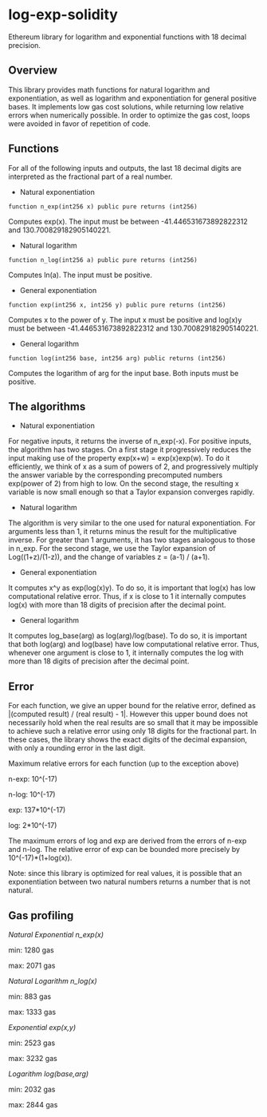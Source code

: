 # log-exp-solidity
Ethereum library for logarithm and exponential functions with 18 decimal precision.

## Overview

This library provides math functions for natural logarithm and exponentiation, as well as logarithm and exponentiation for general positive bases. It implements low gas cost solutions, while returning low relative errors when numerically possible. In order to optimize the gas cost, loops were avoided in favor of repetition of code.

## Functions

For all of the following inputs and outputs, the last 18 decimal digits are interpreted
as the fractional part of a real number.

* Natural exponentiation

```function n_exp(int256 x) public pure returns (int256)```

Computes exp(x). The input must be between -41.446531673892822312 and 130.700829182905140221.

* Natural logarithm

```function n_log(int256 a) public pure returns (int256)```

Computes ln(a). The input must be positive.

* General exponentiation

```function exp(int256 x, int256 y) public pure returns (int256)```

Computes x to the power of y. The input x must be positive and log(x)y must be between -41.446531673892822312 and 130.700829182905140221.

* General logarithm

```function log(int256 base, int256 arg) public returns (int256)```

Computes the logarithm of arg for the input base. Both inputs must be positive.


## The algorithms

* Natural exponentiation

For negative inputs, it returns the inverse of n_exp(-x).
For positive inputs, the algorithm has two stages. On a first stage it progressively reduces the input making use of the property exp(x+w) = exp(x)exp(w). To do it efficiently, we think of x as a sum of powers of 2, and progressively multiply the answer variable by the corresponding precomputed numbers exp(power of 2) from high to low. On the second stage, the resulting x variable is now small enough so that a Taylor expansion converges rapidly.

* Natural logarithm

The algorithm is very similar to the one used for natural exponentiation. For arguments less than 1, it returns minus the result for the multiplicative inverse. For greater than 1 arguments, it has two stages analogous to those in n_exp. For the second stage, we use the Taylor expansion of Log((1+z)/(1-z)), and the change of variables z = (a-1) / (a+1).

* General exponentiation

It computes x^y as exp(log(x)y). To do so, it is important that log(x) has low computational relative error. Thus, if x is close to 1 it internally computes log(x) with
more than 18 digits of precision after the decimal point.

* General logarithm

It computes log_base(arg) as log(arg)/log(base). To do so, it is important that both
log(arg) and log(base) have low computational relative error. Thus, whenever one argument is close to 1, it internally computes the log with more than 18 digits of precision after the decimal point.

## Error

For each function, we give an upper bound for the relative error, defined as 
|(computed result) / (real result) - 1|. However this upper bound does not necessarily hold when the real results are so small that it may be impossible to achieve such a relative error using only 18 digits for the fractional part. In these cases, the library shows the exact digits of the decimal expansion, with only a rounding error in the last digit.

Maximum relative errors for each function (up to the exception above)

n-exp: 10^(-17)

n-log: 10^(-17)

exp: 137*10^(-17)

log: 2*10^(-17)

The maximum errors of log and exp are derived from the errors of n-exp and n-log.
The relative error of exp can be bounded more precisely by 10^(-17)*(1+log(x)).

Note: since this library is optimized for real values, it is possible that an exponentiation between two natural numbers returns a number that is not natural.

## Gas profiling
_Natural Exponential n_exp(x)_

min: 1280 gas

max: 2071 gas


_Natural Logarithm n_log(x)_

min: 883 gas

max: 1333 gas


_Exponential  exp(x,y)_

  min: 2523 gas
  
  max: 3232 gas


_Logarithm log(base,arg)_

  min: 2032 gas
  
  max: 2844 gas


